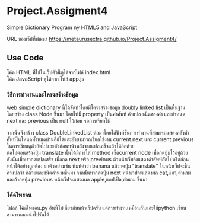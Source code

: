 # Project.Assigment4
Simple Dictionary Program ny HTML5 and JavaScript

URL ของเว็ปที่พํฒนา
https://metaurusextra.github.io/Project.Assigment4/


## Use Code
โค้ด HTML ที่ใช่ในเว็ปตัวนี้ดูได้จากไฟล์ index.html <br>
โค้ด JavaScript ดูได้จาก ไฟล์ app.js

### วิธีการทำงานและโครงสร้างข้อมูล

web simple dictionary นี้ได้จัดทำโดยมีโครงสร้างข้อมูล doubly linked list เป็นพื้นฐาน โดยสร้าง class Node ขึ้นมา โดยให้มี property เป็นคำศัพท์ คำแปล ชนิดของคำ และกำหนด next และ previous เป็น null ไว้ก่อน รอการเรียกใช้ <br>

จากนั้นจึงสร้าง class DoubleLinkedList ต่อมาโดยใส่ฟังก์ชั่นการทำงานที่สามารถแสดงคลังคำศัพท์ในโหนดทั้งหมดผ่านคีย์ได้และยังสามารถเรียกใช้งาน current.next และ current.previous ในการเรียกดูตัวถัดไปและตัวก่อนหน้าหลังจากแปลเสร็จแล้วได้อีกด้วย <br> 
ต่อไปตอนสร้างปุ่ม translate นั้นได้มีการใส่ method เซ็ตcurrent node เมื่อกดปุ่มไว้อยู่ด้วย ดังนั้นเมื่อเรากดแปลเสร็จ เมื่อกด next หรือ previous ตัวหน้าเว็บจึงแสดงคำศัพท์ถัดไปหรือก่อนหน้าได้อย่างถูกต้อง ยกตัวอย่างเช่น พิมพ์คำว่า banana แล้วกดปุ่ม "translate" ในหน้าเว็ปจะขึ้นคำแปลว่า กล้วยและชนิดคำนามขึ้นมา จากนั้นหากกดปุ่ม next หน้าเวปจะแสดงผล cat,แมว,คำนาม และถ้ากดปุ่ม previous หน้าเว็ปจะแสดงผล apple,แอปเปิ้ล,คำนาม ขึ้นมา <br>

### โค้ดไพธอน

ไฟลล์ โค้ดไพธอน.py อันนี้ไม่เกี่ยวกับหน้าเว็ปครับ แค่การทำงานเหมือนกันและใช้python เขียนสามารถลองนำไปรันได้

